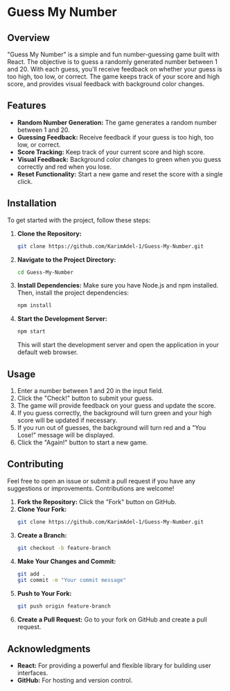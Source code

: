 # Guess My Number

## Overview

"Guess My Number" is a simple and fun number-guessing game built with React. The objective is to guess a randomly generated number between 1 and 20. With each guess, you'll receive feedback on whether your guess is too high, too low, or correct. The game keeps track of your score and high score, and provides visual feedback with background color changes.

## Features

- **Random Number Generation:** The game generates a random number between 1 and 20.
- **Guessing Feedback:** Receive feedback if your guess is too high, too low, or correct.
- **Score Tracking:** Keep track of your current score and high score.
- **Visual Feedback:** Background color changes to green when you guess correctly and red when you lose.
- **Reset Functionality:** Start a new game and reset the score with a single click.

## Installation

To get started with the project, follow these steps:

1. **Clone the Repository:**
   ```sh
   git clone https://github.com/KarimAdel-1/Guess-My-Number.git
   ```


2. **Navigate to the Project Directory:**
   ```sh
   cd Guess-My-Number
   ```

3. **Install Dependencies:**
   Make sure you have Node.js and npm installed. Then, install the project dependencies:
   ```sh
   npm install
   ```

4. **Start the Development Server:**
   ```sh
   npm start
   ```
   This will start the development server and open the application in your default web browser.

## Usage

1. Enter a number between 1 and 20 in the input field.
2. Click the "Check!" button to submit your guess.
3. The game will provide feedback on your guess and update the score.
4. If you guess correctly, the background will turn green and your high score will be updated if necessary.
5. If you run out of guesses, the background will turn red and a "You Lose!" message will be displayed.
6. Click the "Again!" button to start a new game.

## Contributing

Feel free to open an issue or submit a pull request if you have any suggestions or improvements. Contributions are welcome!

1. **Fork the Repository:** Click the "Fork" button on GitHub.
2. **Clone Your Fork:** 
   ```sh
   git clone https://github.com/KarimAdel-1/Guess-My-Number.git
   ```
3. **Create a Branch:**
   ```sh
   git checkout -b feature-branch
   ```
4. **Make Your Changes and Commit:**
   ```sh
   git add .
   git commit -m "Your commit message"
   ```
5. **Push to Your Fork:**
   ```sh
   git push origin feature-branch
   ```
6. **Create a Pull Request:** Go to your fork on GitHub and create a pull request.


## Acknowledgments

- **React:** For providing a powerful and flexible library for building user interfaces.
- **GitHub:** For hosting and version control.

